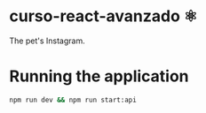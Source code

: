 # curso-react-avanzado ⚛️

The pet's Instagram.

# Running the application
```bash
npm run dev && npm run start:api
```